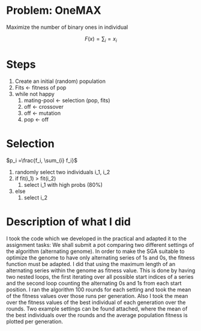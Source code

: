 # Problem: OneMAX
Maximize the number of binary ones in individual

$$F(x) = \sum_{i}=x_i$$

# Steps
1. Create an initial (random) population
2. Fits <- fitness of pop
3. while not happy
   1. mating-pool <- selection (pop, fits)
   2. off <- crossover
   3. off <- mutation
   4. pop <- off


# Selection
$p_i =\frac{f_i, \sum_{i} f_i}$
1. randomly select two individuals i_1, i_2
2. if fit(i_1) > fit(i_2)
   1. select i_1 with high probs (80%)
3. else
   1. select i_2


# Description of what I did
I took the code which we developed in the practical and adapted it to the assignment tasks:
We shall submit a pot comparing two different settings of the algorithm (alternating genome).
In order to make the SGA suitable to optimize the genome to have only alternating series of 1s and 0s, the fitness function must be adapted.
I did that using the maximum length of an alternating series within the genome as fitness value. This is done by having two nested loops, the first iterating over all possible start indices of a series and the second loop counting the alternating 0s and 1s from each start position.
I ran the algorithm 100 rounds for each setting and took the mean of the fitness values over those runs per generation. Also I took the mean over the fitness values of the best individual of each generation over the rounds.
Two example settings can be found attached, where the mean of the best individuals over the rounds and the average population fitness is plotted per generation.

